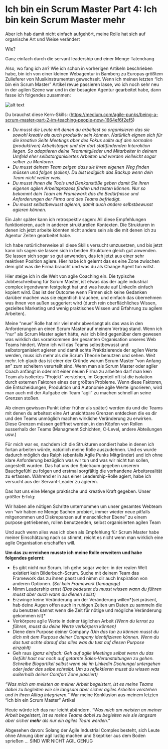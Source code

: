 # Ich bin ein Scrum Master Part 4: Ich bin kein Scrum Master mehr

Aber ich hab damit nicht einfach aufgehört, meine Rolle hat sich auf organische Art und Weise verändert 

Wie?

Ganz einfach durch die servant leadership und einer Menge Tatendrang

Also, wo fang ich an? Wie ich schon in vorherigen Artikeln beschrieben habe, bin ich von einer kleinen Webagentur in Bamberg zu Europas größtem Zulieferer von Musikinstrumenten gewechselt.
Wenn ich meinen letzten “Ich bin ein Scrum Master” Artikel revue passieren lasse, wo ich noch sehr neu in der agilen Szene war und in der besagten Agentur gearbeitet habe, dann fasse ich folgendes zusammen:

![alt text](../img/blog/2020-01-28-domi.jpg "Wenn der Burndown in Jira der Linie folgt https://unsplash.com/photos/mse1vdzZXjA")

Du brauchst diese Kern-Skills:
(https://medium.com/agile-punks/being-a-scrum-master-part-2-im-teaching-people-now-1664ef6f2ef5)

- _Du musst die Leute mit denen du arbeitest so organisieren das sie sowohl kreativ als auch produktiv sein können. Natürlich eignen sich für die kreative Seite Meetings aber des Fokus sollte auf den normalen (produktiven) Arbeitstagen und der dort stattfindenden Interaktion liegen. So adaptieren deine Teammitglieder und Mitarbeiter in deinem Umfeld eher selbstorganisiertes Arbeiten und werden vielleicht sogar selber zu Mentoren._
- _Du musst deinem Team zeigen dass sie ihren eigenen Weg finden müssen und folgen (sollen). Du bist lediglich das Backup wenn dein Team nicht weiter weis._
- _Du musst ihnen die Tools und Denkanstöße geben damit Sie ihren eigenen agilen Arbeitsprozess finden und testen können. Nur so bekommt dein Team ein Framework das die Bedürfnisse und Anforderungen der Firma und des Teams befriedigt._
- _Du musst selbstbewusst agieren, damit auch andere selbstbewusst agieren können._

Ein Jahr später kann ich retrospektiv sagen: All diese Empfehlungen funktionieren, auch in anderen strukturellen Kontexten. Die Strukturen in denen ich jetzt arbeite könnten nicht anders sein als die mit denen ich zu Agentur Zeiten gearbeitet habe.

Ich habe natürlicherweise all diese Skills versucht umzusetzen, und bis jetzt kann ich sagen sie lassen sich in beiden Strukturen gleich gut anwenden. Sie lassen sich sogar so gut anwenden, das ich jetzt aus einer sehr reaktiven Position agiere. Hier habe ich gelernt das es eine Zone zwischen dem gibt was die Firma braucht und was du als Change Agent tun willst.

Hier steige ich in die Welt von agile Coaching ein. Die typische Jobbeschreibung für Scrum Master, ist etwas das der agile industrial complex irgendwann festgelegt hat und was heute auf LinkedIn einfach kopiert wird. Das ist der Outcome wenn Firmen sich keine Gedanken darüber machen was sie eigentlich brauchen, und einfach das übernehmen was ihnen von außen suggeriert wird (durch rein oberflächliches Wissen, gezieltes Marketing und wenig praktisches Wissen und Erfahrung zu agilem Arbeiten).

Meine “neue” Rolle hat mir viel mehr abverlangt als das was in den Anforderungen an einen Scrum Master auf meinem Vertrag stand. Wenn ich “nur” als Scrum Master agiert hätte, wär ich blind gegenüber dem gewesen was wirklich das vorankommen der gesamten Organisation unseres Web Teams hindert. Wenn ich will das Teams selbstbewusst und selbstorganisiert agieren und damit echte Praktizierende der agilen Werte werden, muss ich mehr als die Scrum Theorie benutzen und sehen. Weit mehr.
Ich glaub das ist einer der Gründe warum Scrum Master “von Anfang an” zum scheitern verurteilt sind. Wenn man als Scrum Master oder agiler Coach anfängt in oder mit einer neuen Firma zu arbeiten darf man kein Team als isoliertes “Projekt” verstehen, im Gegenteil oft ist die isolation durch externen Faktoren eines der größten Probleme. Wenn diese Faktoren, die Entscheidungen, Produktion und Autonomie agile Werte ignorieren, wird man auch mit der Aufgabe ein Team “agil” zu machen schnell an seine Grenzen stoßen.

Ab einem gewissen Punkt (eher früher als später) werden du und die Teams mit denen du arbeitest eine Art unsichtbare Grenzen entdecken die es dir und den Teams unmöglich machen wirkliche Veränderung zu erwirken. Diese Grenzen müssen geöffnet werden, in den Köpfen von Rollen ausserhalb der Teams (Managment Schichten, C-Level, andere Abteilungen usw.) 

Für mich war es, nachdem ich die Strukturen sondiert habe in denen ich fortan arbeiten würde, natürlich meine Rolle auszudehnen. Und es wurde dadurch möglich das Ralph (ebenfalls Agile Punks Mitgründer) und ich ohne klare Anforderung bezüglich was wir tun und was wir nicht tun sollen, angestellt wurden. Das hat uns den Spielraum gegeben unserem Bauchgefühl zu folgen und erstmal sorgfältig die vorhandene Arbeitsrealität zu erfassen.
Während er in aus einer Leadership-Rolle agiert, habe ich versucht aus der Servant-Leader zu agieren.

Das hat uns eine Menge praktische und kreative Kraft gegeben. Unser größter Erfolg: 

Wir haben alle nötigen Schritte unternommen um unser gesamtes Webteam von “wir haben ne Menge Sachen probiert, immer wieder neue pitfalls mitgenommen und Diskrepanzen auf menschlicher Ebene” zu einem purpose getriebenen, rollen benutzenden, selbst organisierten agilen Team

Und auch wenn alles was ich oben als Empfehlung für Scrum Master habe meiner Einschätzung nach so stimmt, reicht es nicht wenn man wirklich eine agile Organisation erschaffen will.

**Um das zu erreichen musste ich meine Rolle erweitern und habe folgendes gelernt:**

- Es gibt nicht nur Scrum. Ich gehe sogar weiter: in der realen Welt existiert kein Bilderbuch-Scrum. Suche mit deinem Team das Framework das zu ihnen passt und nimm dir auch Inspiration von anderen Optionen. *(Sei kein Framework Demagoge)*
- Nimm Leadership ernst *(Das bedeutet du musst wissen wann du führen musst aber auch wann du dienen sollst)*
- Erzwinge keine Veränderung um der Veränderung willen*(sei präsent, hab deine Augen offen auch in ruhigen Zeiten um Daten zu sammeln die du benutzen kannst wenn die Zeit für nötige und mögliche Veränderung gekommen ist)*
- Verkörpere agile Werte in deiner täglichen Arbeit *(Wenn du lernst zu führen, musst du deine Werte verkörpern können)*
- Diene dem Purpose deiner Company *(Um das tun zu können musst du dich mit dem Purpose deiner Company identifizieren können. Wenn du das tust achte darauf das alles was du tust auf diesen Purpose einzahlt)*
- Geh raus *(ganz einfach: Geh auf agile Meetings selbst wenn du das Gefühl hast nur noch auf getarnte Sales-Veranstaltungen zu gehen. Schreibe Blogartikel selbst wenn sie im Linkedin Dschungel untergehen oder jeder das selbe schreibt. Um zu reflektieren musst du wissen was außerhalb deiner Comfort Zone passiert)*

*“Was mich am meisten an meiner Arbeit begeistert, ist es meine Teams dabei zu begleiten wie sie langsam aber sicher agiles Arbeiten verstehen und in ihren Alltag integrieren.”* War meine Konklusion aus meinem letzten “Ich bin ein Scrum Master” Artikel

Heute würde ich das nur leicht abändern.
*“Was mich am meisten an meiner Arbeit begeistert, ist es meine Teams dabei zu begleiten wie sie langsam aber sicher __mehr__ als nur ein agiles Team werden.”*


Abgesehen davon: Solang der Agile Industrial Complex besteht, sich Leute ohne Ahnung über agil lustig machen und Skeptiker aus dem Boden sprießen … SIND WIR NICHT AGIL GENUG 

